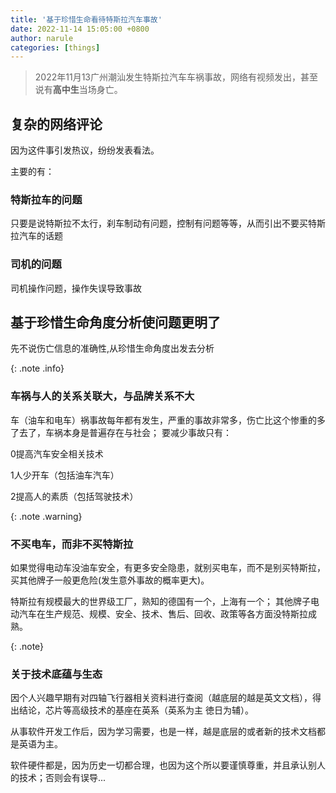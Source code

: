 ```yaml
---
title: '基于珍惜生命看待特斯拉汽车事故'
date: 2022-11-14 15:05:00 +0800
author: narule
categories: [things]
---
```


>2022年11月13广州潮汕发生特斯拉汽车车祸事故，网络有视频发出，甚至说有**高中生**当场身亡。

## 复杂的网络评论
因为这件事引发热议，纷纷发表看法。

主要的有：
### 特斯拉车的问题
只要是说特斯拉不太行，刹车制动有问题，控制有问题等等，从而引出不要买特斯拉汽车的话题

### 司机的问题
司机操作问题，操作失误导致事故



## 基于珍惜生命角度分析使问题更明了

先不说伤亡信息的准确性,从珍惜生命角度出发去分析

{: .note .info}
### 车祸与人的关系关联大，与品牌关系不大
车（油车和电车）祸事故每年都有发生，严重的事故非常多，伤亡比这个惨重的多了去了，车祸本身是普遍存在与社会；
要减少事故只有： 

0提高汽车安全相关技术

1人少开车（包括油车汽车） 

2提高人的素质（包括驾驶技术）

{: .note .warning}
### 不买电车，而非不买特斯拉
如果觉得电动车没油车安全，有更多安全隐患，就别买电车，而不是别买特斯拉，买其他牌子一般更危险(发生意外事故的概率更大)。

特斯拉有规模最大的世界级工厂，熟知的德国有一个，上海有一个；
其他牌子电动汽车在生产规范、规模、安全、技术、售后、回收、政策等各方面没特斯拉成熟。

{: .note}
### 关于技术底蕴与生态
因个人兴趣早期有对四轴飞行器相关资料进行查阅（越底层的越是英文文档），得出结论，芯片等高级技术的基座在英系（英系为主 徳日为辅）。

从事软件开发工作后，因为学习需要，也是一样，越是底层的或者新的技术文档都是英语为主。

软件硬件都是，因为历史一切都合理，也因为这个所以要谨慎尊重，并且承认别人的技术；否则会有误导...